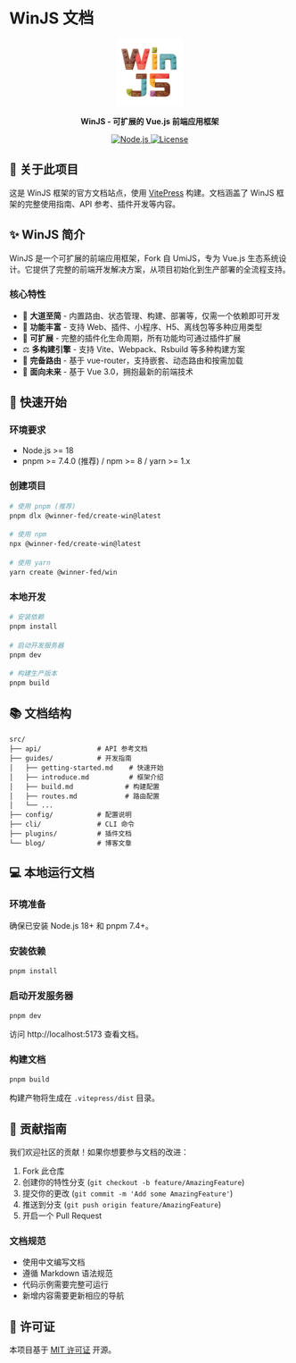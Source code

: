 # WinJS 文档

<p align="center">
  <img src="src/public/images/logo.png" width="120" alt="WinJS Logo">
</p>

<p align="center">
  <strong>WinJS - 可扩展的 Vue.js 前端应用框架</strong>
</p>

<p align="center">
  <a href="https://nodejs.org/">
    <img src="https://img.shields.io/badge/node-%3E%3D18-brightgreen.svg" alt="Node.js">
  </a>
  <a href="LICENSE">
    <img src="https://img.shields.io/badge/license-MIT-blue.svg" alt="License">
  </a>
</p>

## 📖 关于此项目

这是 WinJS 框架的官方文档站点，使用 [VitePress](https://vitepress.dev/) 构建。文档涵盖了 WinJS 框架的完整使用指南、API 参考、插件开发等内容。

## ✨ WinJS 简介

WinJS 是一个可扩展的前端应用框架，Fork 自 UmiJS，专为 Vue.js 生态系统设计。它提供了完整的前端开发解决方案，从项目初始化到生产部署的全流程支持。

### 核心特性

- 💎 **大道至简** - 内置路由、状态管理、构建、部署等，仅需一个依赖即可开发
- 🎁 **功能丰富** - 支持 Web、插件、小程序、H5、离线包等多种应用类型
- 🎉 **可扩展** - 完整的插件化生命周期，所有功能均可通过插件扩展
- ⚖️ **多构建引擎** - 支持 Vite、Webpack、Rsbuild 等多种构建方案
- 🌴 **完备路由** - 基于 vue-router，支持嵌套、动态路由和按需加载
- 🚄 **面向未来** - 基于 Vue 3.0，拥抱最新的前端技术

## 🚀 快速开始

### 环境要求

- Node.js >= 18
- pnpm >= 7.4.0 (推荐) / npm >= 8 / yarn >= 1.x

### 创建项目

```bash
# 使用 pnpm (推荐)
pnpm dlx @winner-fed/create-win@latest

# 使用 npm
npx @winner-fed/create-win@latest

# 使用 yarn
yarn create @winner-fed/win
```

### 本地开发

```bash
# 安装依赖
pnpm install

# 启动开发服务器
pnpm dev

# 构建生产版本
pnpm build
```

## 📚 文档结构

```
src/
├── api/              # API 参考文档
├── guides/           # 开发指南
│   ├── getting-started.md    # 快速开始
│   ├── introduce.md          # 框架介绍
│   ├── build.md             # 构建配置
│   ├── routes.md            # 路由配置
│   └── ...
├── config/           # 配置说明
├── cli/              # CLI 命令
├── plugins/          # 插件文档
└── blog/             # 博客文章
```

## 💻 本地运行文档

### 环境准备

确保已安装 Node.js 18+ 和 pnpm 7.4+。

### 安装依赖

```bash
pnpm install
```

### 启动开发服务器

```bash
pnpm dev
```

访问 http://localhost:5173 查看文档。

### 构建文档

```bash
pnpm build
```

构建产物将生成在 `.vitepress/dist` 目录。

## 🤝 贡献指南

我们欢迎社区的贡献！如果你想要参与文档的改进：

1. Fork 此仓库
2. 创建你的特性分支 (`git checkout -b feature/AmazingFeature`)
3. 提交你的更改 (`git commit -m 'Add some AmazingFeature'`)
4. 推送到分支 (`git push origin feature/AmazingFeature`)
5. 开启一个 Pull Request

### 文档规范

- 使用中文编写文档
- 遵循 Markdown 语法规范
- 代码示例需要完整可运行
- 新增内容需要更新相应的导航

## 📄 许可证

本项目基于 [MIT 许可证](LICENSE) 开源。
